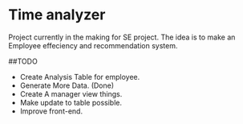 # Time analyzer
Project currently in the making for SE project.
The idea is to make an Employee effeciency and recommendation system.

##TODO
* Create Analysis Table for employee.
* Generate More Data.   (Done)
* Create A manager view things.
* Make update to table possible.
* Improve front-end. 
